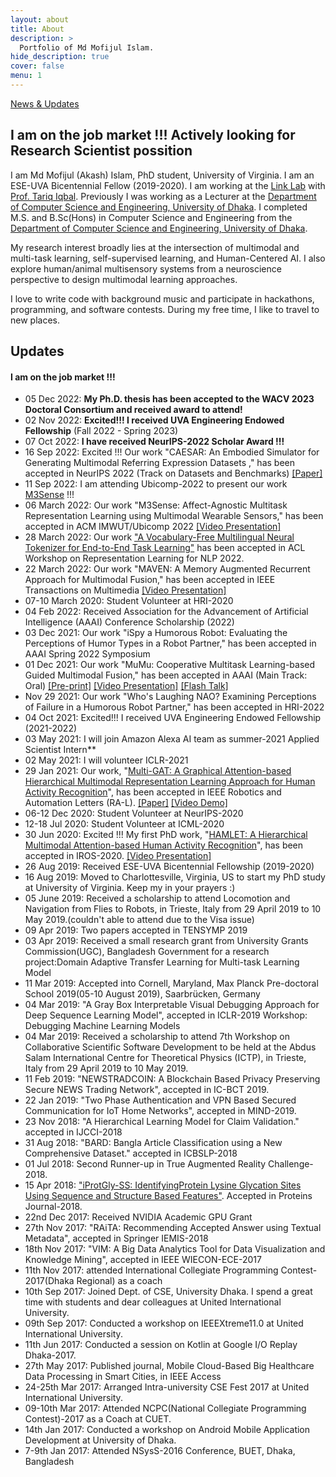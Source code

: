```yaml
---
layout: about
title: About
description: >
  Portfolio of Md Mofijul Islam.
hide_description: true
cover: false
menu: 1
---
```

[News & Updates](#updates)

<h2> I am on the job market !!! Actively looking for Research Scientist possition</h2>

I am Md Mofijul (Akash) Islam, PhD student, University of Virginia. I am an ESE-UVA Bicentennial Fellow (2019-2020). I am working at the [Link Lab](https://engineering.virginia.edu/link-lab-0) with [Prof. Tariq Iqbal](http://www.tiqbal.com/). Previously I was working as a Lecturer at the [Department of Computer Science and Engineering, University of Dhaka](http://cse.du.ac.bd/). I completed M.S. and B.Sc(Hons) in Computer Science and Engineering from the [Department of Computer Science and Engineering, University of Dhaka](http://cse.du.ac.bd/).

My research interest broadly lies at the intersection of multimodal and multi-task learning, self-supervised learning, and Human-Centered AI. I also explore human/animal multisensory systems from a neuroscience perspective to design multimodal learning approaches.

I love to write code with background music and participate in hackathons, programming, and software contests. During my free time, I like to travel to new places.

<!---
## Research interest
* Machine Learning
* Interpretable Machine Learning
* Optimization and Graph Theory
* Big data and Mobile Cloud Computing
* Mobile Application Development
-->

## Updates
<h4> I am on the job market !!!</h4>

* 05 Dec 2022: **My Ph.D. thesis has been accepted to the WACV 2023 Doctoral Consortium and received award to attend!**
* 02 Nov 2022: **Excited!!! I received UVA Engineering Endowed Fellowship** (Fall 2022 - Spring 2023)
* 07 Oct 2022: **I have received NeurIPS-2022 Scholar Award !!!**
* 16 Sep 2022: Excited !!! Our work "CAESAR: An Embodied Simulator for Generating Multimodal Referring Expression Datasets ," has been accepted in NeurIPS 2022 (Track on Datasets and Benchmarks)  [[Paper]](https://openreview.net/forum?id=SKE_J-B3e9X)
* 11 Sep 2022: I am attending Ubicomp-2022 to present our work [M3Sense](https://dl.acm.org/doi/abs/10.1145/3534600) !!!
* 06 March 2022: Our work "M3Sense: Affect-Agnostic Multitask Representation Learning using Multimodal Wearable Sensors," has been accepted in ACM IMWUT/Ubicomp 2022  [[Video Presentation]](https://youtu.be/shGyn8bTTTQ)
* 28 March 2022: Our work ["A Vocabulary-Free Multilingual Neural Tokenizer for End-to-End Task Learning"](https://arxiv.org/abs/2204.10815) has been accepted in ACL Workshop on Representation Learning for NLP 2022. 
* 22 March 2022: Our work "MAVEN: A Memory Augmented Recurrent Approach for Multimodal Fusion," has been accepted in IEEE Transactions on Multimedia [[Video Presentation]](https://youtu.be/NLyVePqaXSg)
* 07-10 March 2020: Student Volunteer at HRI-2020
* 04 Feb 2022: Received Association for the Advancement of Artificial Intelligence (AAAI) Conference Scholarship (2022)
* 03 Dec 2021: Our work "iSpy a Humorous Robot: Evaluating the Perceptions of Humor Types in a Robot Partner," has been accepted in AAAI Spring 2022 Symposium
* 01 Dec 2021: Our work "MuMu: Cooperative Multitask Learning-based Guided Multimodal Fusion," has been accepted in AAAI (Main Track: Oral) [[Pre-print]](https://github.com/mmiakashs/mmiakashs.github.io/blob/master/assets/Mofijul_AAAI_2022_MuMu_Preprint.pdf) [[Video Presentation]](https://recorder-v3.slideslive.com/?share=59838&s=ee1395b9-974b-4597-b22c-d2c071b1496d) [[Flash Talk]](https://recorder-v3.slideslive.com/?share=59840&s=a3ef2807-65a2-4d0e-9bf8-b46d3c6bc66c)
* Nov 29 2021: Our work "Who's Laughing NAO? Examining Perceptions of Failure in a Humorous Robot Partner," has been accepted in HRI-2022
* 04 Oct 2021: Excited!!! I received UVA Engineering Endowed Fellowship (2021-2022)
* 03 May 2021: I will join Amazon Alexa AI team as summer-2021 Applied Scientist Intern**
* 02 May 2021: I will volunteer ICLR-2021
* 29 Jan 2021: Our work, "[Multi-GAT: A Graphical Attention-based Hierarchical Multimodal Representation Learning Approach for Human Activity Recognition](https://ieeexplore.ieee.org/document/9354900)", has been accepted in IEEE Robotics and Automation Letters (RA-L). [[Paper]](https://ieeexplore.ieee.org/document/9354900) [[Video Demo]](https://youtu.be/Bsbn4pN6Oo4)
* 06-12 Dec 2020: Student Volunteer at NeurIPS-2020
* 12-18 Jul 2020: Student Volunteer at ICML-2020
* 30 Jun 2020: Excited !!! My first PhD work, "[HAMLET: A Hierarchical Multimodal Attention-based Human Activity Recognition](https://ieeexplore.ieee.org/document/9340987)", has been accepted in IROS-2020. [[Video Presentation]](https://youtu.be/BZ7vmwNczSs)
* 26 Aug 2019: Received ESE-UVA Bicentennial Fellowship (2019-2020)
* 16 Aug 2019: Moved to Charlottesville, Virginia, US to start my PhD study at University of Virginia. Keep my in your prayers :)
* 05 June 2019: Received a scholarship to attend Locomotion and Navigation from Flies to Robots, in Trieste, Italy from 29 April 2019 to 10 May 2019.(couldn't able to attend due to the Visa issue)
* 09 Apr 2019: Two papers accepted in TENSYMP 2019
* 03 Apr 2019: Received a small research grant from University Grants Commission(UGC), Bangladesh Government for a research project:Domain Adaptive Transfer Learning for Multi-task Learning Model
* 11 Mar 2019: Accepted into Cornell, Maryland, Max Planck Pre-doctoral School 2019(05-10 August 2019), Saarbrücken, Germany
* 04 Mar 2019: "A Gray Box Interpretable Visual Debugging Approach for Deep Sequence Learning Model", accepted in ICLR-2019 Workshop: Debugging Machine Learning Models
* 04 Mar 2019: Received a scholarship to attend 7th Workshop on Collaborative Scientific Software Development to be held at the Abdus Salam International Centre for Theoretical Physics (ICTP), in Trieste, Italy from 29 April 2019 to 10 May 2019.
* 11 Feb 2019: "NEWSTRADCOIN: A Blockchain Based Privacy Preserving Secure NEWS Trading Network", accepted in IC-BCT 2019.
* 22 Jan 2019: "Two Phase Authentication and VPN Based Secured Communication for IoT Home Networks", accepted in MIND-2019.
* 23 Nov 2018: "A Hierarchical Learning Model for Claim Validation." accepted in IJCCI-2018
* 31 Aug 2018: "BARD: Bangla Article Classification using a New Comprehensive Dataset." accepted in ICBSLP-2018
* 01 Jul 2018: Second Runner-up in True Augmented Reality Challenge-2018.
* 15 Apr 2018: ["iProtGly-SS: IdentifyingProtein Lysine Glycation Sites Using Sequence and Structure Based Features"](https://www.ncbi.nlm.nih.gov/pubmed/29675975). Accepted in Proteins Journal-2018.
* 22nd Dec 2017: Received NVIDIA Academic GPU Grant
* 27th Nov 2017: "RAiTA: Recommending Accepted Answer using Textual Metadata", accepted in Springer IEMIS-2018
* 18th Nov 2017: "VIM: A Big Data Analytics Tool for Data Visualization and Knowledge Mining", accepted in IEEE WIECON-ECE-2017
* 11th Nov 2017: attended International Collegiate Programming Contest-2017(Dhaka Regional) as a coach
* 10th Sep 2017: Joined Dept. of CSE, University Dhaka. I spend a great time with students and dear colleagues at United International University.
* 09th Sep 2017: Conducted a workshop on IEEEXtreme11.0 at United International University.
* 11th Jun 2017: Conducted a session on Kotlin at Google I/O Replay Dhaka-2017.
* 27th May 2017: Published journal, Mobile Cloud-Based Big Healthcare Data Processing in Smart Cities, in IEEE Access
* 24-25th Mar 2017: Arranged Intra-university CSE Fest 2017 at United International University.
* 09-10th Mar 2017: Attended NCPC(National Collegiate Programming Contest)-2017 as a Coach at CUET.
* 14th Jan 2017: Conducted a workshop on Android Mobile Application Development at University of Dhaka.
* 7-9th Jan 2017: Attended NSysS-2016 Conference, BUET, Dhaka, Bangladesh

